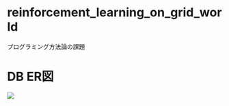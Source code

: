 # reinforcement_learning_on_grid_world
プログラミング方法論の課題

# DB ER図
![](https://d2mxuefqeaa7sj.cloudfront.net/s_EADAB24124B11FCDEC1FEB5A5E44903BA46048696AB32366F660AEB089649103_1541945613477_+2018-11-11+21.53.25.png)
